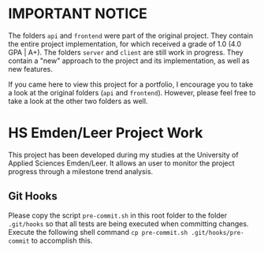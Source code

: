 # IMPORTANT NOTICE

The folders `api` and `frontend` were part of the original project. They contain the entire project implementation, for which received a grade of 1.0 (4.0 GPA | A+).
The folders `server` and `client` are still work in progress. They contain a "new" approach to the project and its implementation, as well as new features.

If you came here to view this project for a portfolio, I encourage you to take a look at the original folders (`api` and `frontend`). However, please feel free to take a look at the other two folders as well.

# HS Emden/Leer Project Work

This project has been developed during my studies at the University of Applied Sciences Emden/Leer.
It allows an user to monitor the project progress through a milestone trend analysis.

## Git Hooks

Please copy the script `pre-commit.sh` in this root folder to the folder `.git/hooks` so that all
tests are being executed when committing changes. Execute the following shell command
`cp pre-commit.sh .git/hooks/pre-commit` to accomplish this.

